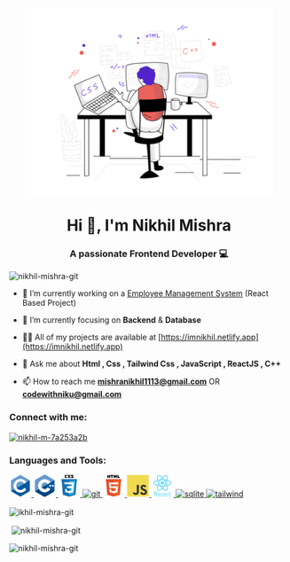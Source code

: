 <p align="center"><img width="450" align="center" src="https://github.com/nikhil-mishra-git/nikhil-mishra-git/blob/main/profile.png" alt="nikhil-mishra-git" /></p>
<h1 align="center">Hi 👋, I'm Nikhil Mishra</h1>
<h3 align="center">A passionate Frontend Developer 💻</h3>

<p align="left"> <img src="https://komarev.com/ghpvc/?username=nikhil-mishra-git&label=Profile%20views&color=0e75b6&style=flat" alt="nikhil-mishra-git" /> </p>

- 🔭 I’m currently working on a [Employee Management System](https://imnikhil.netlify.app) (React Based Project)

- 🌱 I’m currently focusing on   **Backend** & **Database**

- 👨‍💻 All of my projects are available at [https://imnikhil.netlify.app](https://imnikhil.netlify.app)

- 💬 Ask me about   **Html , Css , Tailwind Css , JavaScript , ReactJS , C++**

- 📫 How to reach me **mishranikhil1113@gmail.com** OR **codewithniku@gmail.com**

<h3 align="left">Connect with me:</h3>
<p align="left">
<a href="https://linkedin.com/in/nikhil-m-7a253a2b" target="blank"><img align="center" src="https://raw.githubusercontent.com/rahuldkjain/github-profile-readme-generator/master/src/images/icons/Social/linked-in-alt.svg" alt="nikhil-m-7a253a2b" height="30" width="40" /></a>
</p>

<h3 align="left">Languages and Tools:</h3>
<p align="left"> <a href="https://www.cprogramming.com/" target="_blank" rel="noreferrer"> <img src="https://raw.githubusercontent.com/devicons/devicon/master/icons/c/c-original.svg" alt="c" width="40" height="40"/> </a> <a href="https://www.w3schools.com/cpp/" target="_blank" rel="noreferrer"> <img src="https://raw.githubusercontent.com/devicons/devicon/master/icons/cplusplus/cplusplus-original.svg" alt="cplusplus" width="40" height="40"/> </a> <a href="https://www.w3schools.com/css/" target="_blank" rel="noreferrer"> <img src="https://raw.githubusercontent.com/devicons/devicon/master/icons/css3/css3-original-wordmark.svg" alt="css3" width="40" height="40"/> </a> <a href="https://git-scm.com/" target="_blank" rel="noreferrer"> <img src="https://www.vectorlogo.zone/logos/git-scm/git-scm-icon.svg" alt="git" width="40" height="40"/> </a> <a href="https://www.w3.org/html/" target="_blank" rel="noreferrer"> <img src="https://raw.githubusercontent.com/devicons/devicon/master/icons/html5/html5-original-wordmark.svg" alt="html5" width="40" height="40"/> </a> <a href="https://developer.mozilla.org/en-US/docs/Web/JavaScript" target="_blank" rel="noreferrer"> <img src="https://raw.githubusercontent.com/devicons/devicon/master/icons/javascript/javascript-original.svg" alt="javascript" width="40" height="40"/> </a> <a href="https://reactjs.org/" target="_blank" rel="noreferrer"> <img src="https://raw.githubusercontent.com/devicons/devicon/master/icons/react/react-original-wordmark.svg" alt="react" width="40" height="40"/> </a> <a href="https://www.sqlite.org/" target="_blank" rel="noreferrer"> <img src="https://www.vectorlogo.zone/logos/sqlite/sqlite-icon.svg" alt="sqlite" width="40" height="40"/> </a> <a href="https://tailwindcss.com/" target="_blank" rel="noreferrer"> <img src="https://www.vectorlogo.zone/logos/tailwindcss/tailwindcss-icon.svg" alt="tailwind" width="40" height="40"/> </a> </p>

<p><img align="center" src="https://github-readme-stats.vercel.app/api/top-langs?username=nikhil-mishra-git&show_icons=true&locale=en&layout=compact" alt="ikhil-mishra-git" /></p>

<p>&nbsp;<img align="center" src="https://github-readme-stats.vercel.app/api?username=nikhil-mishra-git&show_icons=true&locale=en" alt="nikhil-mishra-git" /></p>

<p><img align="center" src="https://github-readme-streak-stats.herokuapp.com/?user=nikhil-mishra-git&" alt="nikhil-mishra-git" /></p>


